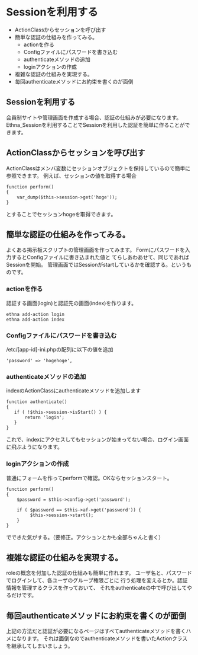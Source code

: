 # Sessionを利用する
- ActionClassからセッションを呼び出す 
- 簡単な認証の仕組みを作ってみる。 
  - actionを作る 
  - Configファイルにパスワードを書き込む 
  - authenticateメソッドの追加 
  - loginアクションの作成 
- 複雑な認証の仕組みを実現する。 
- 毎回authenticateメソッドにお約束を書くのが面倒 

## Sessionを利用する

会員制サイトや管理画面を作成する場合、認証の仕組みが必要になります。 Ethna\_Sessionを利用することでSessionを利用した認証を簡単に作ることができます。

## ActionClassからセッションを呼び出す

ActionClassはメンバ変数にセッションオブジェクトを保持しているので簡単に参照できます。 例えば、セッションの値を取得する場合

    function perform()
    {
        var_dump($this->session->get('hoge'));
    }

とすることでセッションhogeを取得できます。

## 簡単な認証の仕組みを作ってみる。

よくある掲示板スクリプトの管理画面を作ってみます。 Formにパスワードを入力するとConfigファイルに書き込まれた値と てらしあわあせて、同じであればSessionを開始。 管理画面ではSessionがstartしているかを確認する。というものです。

### actionを作る

認証する画面(login)と認証先の画面(index)を作ります。

    ethna add-action login
    ethna add-action index

### Configファイルにパスワードを書き込む

/etc/[app-id]-ini.phpの配列に以下の値を追加

    'password' => 'hogehoge',

### authenticateメソッドの追加

indexのActionClassにauthenticateメソッドを追加します

    function authenticate()
    {
       if ( !$this->session->isStart() ) {
           return 'login';
       }
    }

これで、indexにアクセスしてもセッションが始まってない場合、ログイン画面に飛ぶようになります。

### loginアクションの作成

普通にフォームを作ってperformで確認。OKならセッションスタート。

    function perform()
    {
        $password = $this->config->get('password');
    
        if ( $password == $this->af->get('password')) {
             $this->session->start();
        }
    }

でできた気がする。（要修正。アクションとかも全部ちゃんと書く）

## 複雑な認証の仕組みを実現する。

roleの概念を付加した認証の仕組みも簡単に作れます。 ユーザ名と、パスワードでログインして、各ユーザのグループ権限ごとに 行う処理を変えるとか。認証情報を管理するクラスを作っておいて、 それをauthenticateの中で呼び出してやるだけです。

## 毎回authenticateメソッドにお約束を書くのが面倒

上記の方法だと認証が必要になるページはすべてauthenticateメソッドを書くハメになります。 それは面倒なのでauthenticateメソッドを書いたActionクラスを継承してしまいましょう。

